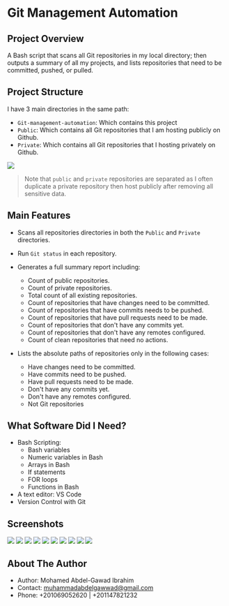 # Git Management Automation

## Project Overview

A Bash script that scans all Git repositories in my local directory; then outputs a summary
of all my projects, and lists repositories that need to be committed, pushed, or pulled.

## Project Structure
I have 3 main directories in the same path:
* `Git-management-automation`: Which contains this project
* `Public`: Which contains all Git repositories that I am hosting publicly on Github.
* `Private`: Which contains all Git repositories that I hosting privately on Github.

<img src="imgs/1.PNG">

> Note that `public` and `private` repositories are separated as I often duplicate a private repository then host publicly after removing all sensitive data.

## Main Features
* Scans all repositories directories in both the `Public` and `Private` directories.

* Run `Git status` in each repository.

* Generates a full summary report including:

    * Count of public repositories.
    * Count of private repositories.
    * Total count of all existing repositories.
    * Count of repositories that have changes need to be committed.
    * Count of repositories that have commits needs to be pushed.
    * Count of repositories that have pull requests need to be made.
    * Count of repositories that don't have any commits yet.
    * Count of repositories that don't have any remotes configured.
    * Count of clean repositories that need no actions.  
      
* Lists the absolute paths of repositories only in the following cases:
    * Have changes need to be committed.
    * Have commits need to be pushed.
    * Have pull requests need to be made.
    * Don't have any commits yet.
    * Don't have any remotes configured.
    * Not Git repositories

## What Software Did I Need?

* Bash Scripting:  
    * Bash variables
    * Numeric variables in Bash
    * Arrays in Bash
    * If statements
    * FOR loops
    * Functions in Bash
* A text editor: VS Code
* Version Control with Git

## Screenshots

<img src="imgs/2.PNG">
<img src="imgs/check_clean_repos.png">
<img src="imgs/check_commit_repos.png">
<img src="imgs/check_pull_repos.png">
<img src="imgs/check_push_repos.png">
<img src="imgs/check_repos_no_commits_yet.png">
<img src="imgs/list_repos.png">
<img src="imgs/print_array.png">
<img src="imgs/print_summary.png">
<img src="imgs/repos_with_no_remote.png">

## About The Author

* Author: Mohamed Abdel-Gawad Ibrahim
* Contact: muhammadabdelgawwad@gmail.com
* Phone: +201069052620 | +201147821232